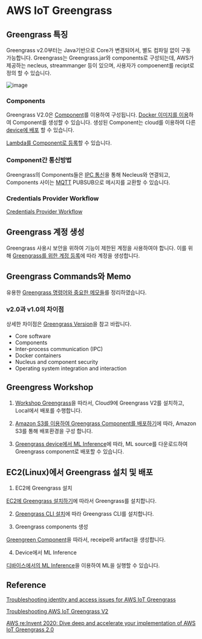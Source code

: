 # AWS IoT Greengrass


## Greengrass 특징 

Greengrass v2.0부터는 Java기반으로 Core가 변경되어서, 별도 컴파일 없이 구동 가능합니다. Greengrass는 Greengrass.jar와 components로 구성되는데, AWS가 제공하는 necleus, streammanger 등이 있으며, 사용자가 compoenent를 recipt로 정의 할 수 있습니다. 

![image](https://user-images.githubusercontent.com/52392004/181129624-d2a73168-5a8d-4336-be98-1815664a6bff.png)

### Components

Greengrass V2.0은 [Component](https://github.com/kyopark2014/iot-greengrass/blob/main/components.md)를 이용하여 구성됩니다. [Docker 이미지를 이용](https://github.com/kyopark2014/iot-greengrass/blob/main/docker-component.md)하여 Component를 생성할 수 있습니다. 생성된 Component는 cloud를 이용하여 다른 [device에 배포](https://github.com/kyopark2014/iot-greengrass/blob/main/deployment.md) 할 수 있습니다. 

[Lambda를 Component로 등록](https://github.com/kyopark2014/iot-greengrass/blob/main/lambda.md)할 수 있습니다. 

### Component간 통신방법

Greengrass의 Components들은 [IPC 통신](https://github.com/kyopark2014/iot-greengrass/blob/main/IPC.md)을 통해 Necleus와 연결되고, Components 사이는 [MQTT](https://github.com/kyopark2014/IoT-Core-Contents/blob/main/mqtt.md) PUBSUB으로 메시지를 교환할 수 있습니다. 

### Credentials Provider Workflow

[Credentials Provider Workflow](https://github.com/kyopark2014/iot-greengrass/blob/main/credentials-provider-workflow.md)

## Greengrass 계정 생성

Greengrass 사용시 보안을 위하여 기능이 제한된 계정을 사용하여야 합니다. 이를 위해 [Greengrass를 위한 계정 등록](https://github.com/kyopark2014/iot-greengrass/blob/main/greengrass-user-registration.md)에 따라 계정을 생성합니다. 

## Greengrass Commands와 Memo

유용한 [Greengrass 명령어와 중요한 메모들](https://github.com/kyopark2014/iot-greengrass/blob/main/greengrass-commands.md)를 정리하였습니다.

### v2.0과 v1.0의 차이점 

상세한 차이점은 [Greengrass Version](https://github.com/kyopark2014/iot-greengrass/blob/main/version-difference.md)을 참고 바랍니다. 

- Core software
- Components
- Inter-process communication (IPC)
- Docker containers
- Nucleus and component security
- Operating system integration and interaction

## Greengress Workshop

1) [Workshop Greengrass](https://github.com/kyopark2014/iot-greengrass/blob/main/workshop-greengrass-beginner.md)을 따라서, Cloud9에 Greengrass V2를 설치하고, Local에서 배포를 수행합니다. 

2) [Amazon S3를 이용하여 Greengrass Component를 배포하기](https://github.com/kyopark2014/iot-greengrass/blob/main/workshop-s3-deployment.md)에 따라, Amazon S3를 통해 배포환경을 구성 합니다.

3) [Greengrass device에서 ML Inference](https://github.com/kyopark2014/iot-greengrass/blob/main/workshop-ml.md)에 따라, ML source를 다운로드하여 Greengrass component로 배포할 수 있습니다. 


## EC2(Linux)에서 Greengrass 설치 및 배포

1) EC2에 Greengrass 설치

[EC2에 Greengrass 설치하기](https://github.com/kyopark2014/iot-greengrass/blob/main/ec2-greengrass.md)에 따라서 Greengrass를 설치합니다. 


2) [Greengrass CLI 설치](https://github.com/kyopark2014/iot-greengrass/blob/main/greengrass-cli.md)에 따라 Greengrass CLI를 설치합니다.

3) Greengrass components 생성

[Greengreen Component](https://github.com/kyopark2014/iot-greengrass/blob/main/greengrass-component.md)을 따라서, receipe와 artifact을 생성합니다.

4) Device에서 ML Inference

[디바이스에서의 ML Inference](https://github.com/kyopark2014/iot-greengrass/blob/main/ML-inference.md)을 이용하여 ML을 실행할 수 있습니다.


## Reference

[Troubleshooting identity and access issues for AWS IoT Greengrass](https://docs.aws.amazon.com/greengrass/v1/developerguide/security_iam_troubleshoot.html)

[Troubleshooting AWS IoT Greengrass V2](https://docs.aws.amazon.com/greengrass/v2/developerguide/troubleshooting.html)

[AWS re:Invent 2020: Dive deep and accelerate your implementation of AWS IoT Greengrass 2.0](https://www.youtube.com/watch?v=t2x49uZuTwE)
